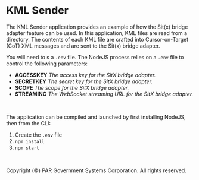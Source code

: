 # KML Sender

The KML Sender application provides an example of how the Sit(x) bridge adapter feature can be used. In this application, KML files are read from a directory. The contents of each KML file are crafted into Cursor-on-Target (CoT) XML messages and are sent to the Sit(x) bridge adapter.

You will need to s a `.env` file. The NodeJS process relies on a `.env` file to control the following parameters:
  - **ACCESSKEY** _The access key for the SitX bridge adapter._
  - **SECRETKEY** _The secret key for the SitX bridge adapter._
  - **SCOPE** _The scope for the SitX bridge adapter._
  - **STREAMING** _The WebSocket streaming URL for the SitX bridge adapter._

<br>

The application can be compiled and launched by first installing NodeJS, then from the CLI:
1. Create the `.env` file
2. `npm install`
3. `npm start`

<br>

Copyright (©) PAR Government Systems Corporation. All rights reserved.